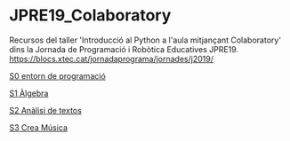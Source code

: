 # JPRE19_Colaboratory
Recursos del taller 'Introducció al Python a l'aula mitjançant Colaboratory' dins la Jornada de Programació i Robòtica Educatives JPRE19. https://blocs.xtec.cat/jornadaprograma/jornades/j2019/

[S0 entorn de programació](https://colab.research.google.com/drive/1zm-ZAfduVSxZ25BhZwHmTeVCGpaimt3g)

[S1 Àlgebra](https://colab.research.google.com/drive/1gVEREWszZMlyw340KMpPvjE-S0Hp1Wz_)

[S2 Anàlisi de textos](https://colab.research.google.com/drive/1escRtywZiupvCKZXIfbPjBu_dmA6Vmgg)

[S3 Crea Música](https://colab.research.google.com/drive/1g10d_ERGw8Tv3v82T9cUZK2uq8Zak00B)
